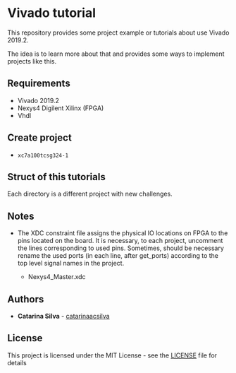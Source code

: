 # Vivado tutorial 

This repository provides some project example or tutorials about use Vivado 2019.2.

The idea is to learn more about that and provides some ways to implement projects like this.


## Requirements

- Vivado 2019.2
- Nexys4 Digilent Xilinx (FPGA)
- Vhdl

## Create project

- `xc7a100tcsg324-1`

## Struct of this tutorials

Each directory is a different project with new challenges.

## Notes

- The XDC constraint file assigns the physical IO locations on FPGA to the pins located on the board. It is necessary, to each project, uncomment the lines corresponding to used pins. Sometimes, should be necessary rename the used ports (in each line, after get_ports) according to the top level signal names in the project.

    - Nexys4_Master.xdc

## Authors

* **Catarina Silva** - [catarinaacsilva](https://github.com/catarinaacsilva)

## License

This project is licensed under the MIT License - see the [LICENSE](LICENSE) file for details